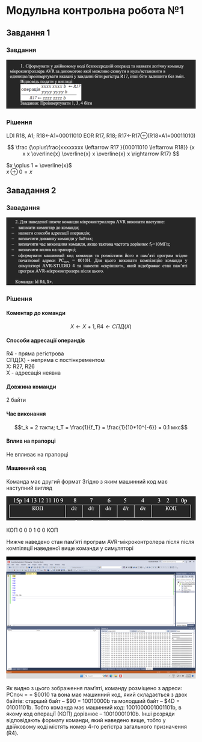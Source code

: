# Модульна контрольна робота №1

## Завдання 1

### Завдання

![task1](task1.png)

### Рішення

LDI R18, A1; R18←A1=00011010
EOR R17, R18;  R17←R17$\oplus$(R18=A1=00011010)

$$
\frac
{\oplus\frac{xxxxxxxx \leftarrow R17 }{00011010 \leftarrow R18}}
{x x x \overline{x} \overline{x} x \overline{x} x \rightarrow R17}
$$  

$x \oplus 1 = \overline{x}$  
$x \oplus 0 = x$

## Завадання 2

### Завадання

![task2](task2.png)

### Рішення

#### Коментар до команди

$$X \leftarrow X+1, R4 \leftarrow СПД(X)$$

#### Способи адресації операндів

R4 - пряма регістрова  
СПД(X) - непряма с постінкрементом  
X: R27, R26  
X - адресація неявна

#### Довжина команди

2 байти

#### Час виконання

$$t_k = 2 такти; t_T = \frac{1}{f_T} = \frac{1}{10*10^{-6}} = 0.1 мкс$$

#### Вплив на прапорці

Не впливає на прапорці

#### Машинний код

Команда має другий формат Згідно з яким машинний код має наступний вигляд

![task2 command](task2-command.png)

КОП 0 0 0 1 0 0 КОП

Нижче наведено стан пам’яті програм AVR-мікроконтролера після після компіляції наведеної вище команди у симуляторі

![code](code.png)

Як видно з цього зображення пам’яті, команду розміщено з адреси: PCпоч = = $0010 та вона має машинний код, який складається з двох байтів: старший байт – $90 = 10010000b та молодший байт – $4D = 01001101b. Тобто команда має машинний код: 1001000001001101b, в якому код операції (КОП) дорівнює – 10010001010b. Інші розряди відповідають формату команди, який наведено вище, тобто у двійковому коді містять номер 4-го регістра загального призначення (R4).
